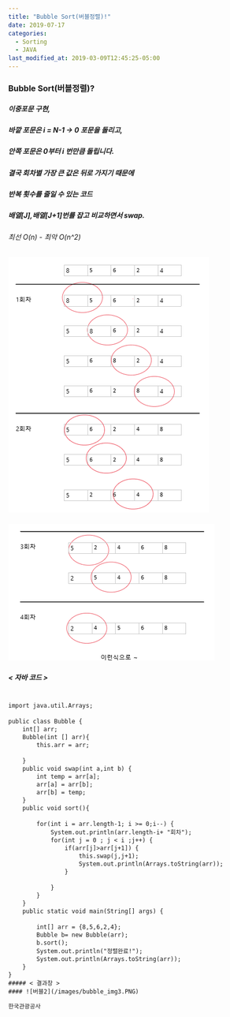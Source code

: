 ```yaml
---
title: "Bubble Sort(버블정렬)!"
date: 2019-07-17
categories:
  - Sorting
  - JAVA
last_modified_at: 2019-03-09T12:45:25-05:00
---
```



### Bubble Sort(버블정렬)?

##### 이중포문 구현,
##### 바깥 포문은 i = N-1 -> 0 포문을 돌리고,
##### 안쪽 포문은 0부터  i 번만큼 돌립니다.
##### 결국 회차별 가장 큰 값은 뒤로 가지기 때문에
##### 반복 횟수를 줄일 수 있는 코드
##### 배열[J],배열[J+1]번를 잡고 비교하면서 swap.

###### 최선 O(n) - 최악 O(n^2)
#### ![버블1](/images/bubble_img1.PNG)

#### ![버블2](/images/bubble_img2.PNG)

##### < 자바 코드 >
```javascript()

import java.util.Arrays;

public class Bubble {
	int[] arr;
	Bubble(int [] arr){
		this.arr = arr;
		
	}
	public void swap(int a,int b) {
		int temp = arr[a];
		arr[a] = arr[b];
		arr[b] = temp;
	}
	public void sort(){
			
		for(int i = arr.length-1; i >= 0;i--) {
			System.out.println(arr.length-i+ "회차");
			for(int j = 0 ; j < i ;j++) {
				if(arr[j]>arr[j+1]) {
					this.swap(j,j+1);
					System.out.println(Arrays.toString(arr));
				}
				
			}
		}		
	}
	public static void main(String[] args) {
		
		int[] arr = {8,5,6,2,4};
		Bubble b= new Bubble(arr);
		b.sort();
		System.out.println("정렬완료!");
		System.out.println(Arrays.toString(arr));
	} 
}
##### < 결과창 >
#### ![버블2](/images/bubble_img3.PNG)
```
```bash
한국관광공사
```

